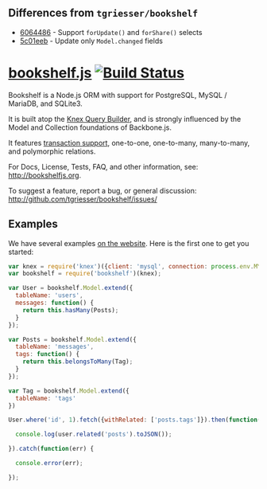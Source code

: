 ## Differences from `tgriesser/bookshelf`

* [6064486](commit/6064486) - Support `forUpdate()` and `forShare()` selects
* [5c01eeb](commit/5c01eeb) - Update only `Model.changed` fields


# [bookshelf.js](http://bookshelfjs.org) [![Build Status](https://travis-ci.org/tgriesser/bookshelf.png?branch=master)](https://travis-ci.org/tgriesser/bookshelf)

Bookshelf is a Node.js ORM with support for PostgreSQL, MySQL / MariaDB, and SQLite3.

It is built atop the <a href="http://knexjs.org">Knex Query Builder</a>,
and is strongly influenced by the Model and Collection foundations of Backbone.js.

It features [transaction support](http://bookshelfjs.org/#Bookshelf-transaction), one-to-one, one-to-many, many-to-many, and polymorphic relations.

For Docs, License, Tests, FAQ, and other information, see: http://bookshelfjs.org.

To suggest a feature, report a bug, or general discussion: http://github.com/tgriesser/bookshelf/issues/

## Examples

We have several examples [on the website](http://bookshelfjs.org). Here is the first one to get you started:

```js
var knex = require('knex')({client: 'mysql', connection: process.env.MYSQL_DATABASE_CONNECTION });
var bookshelf = require('bookshelf')(knex);

var User = bookshelf.Model.extend({
  tableName: 'users',
  messages: function() {
    return this.hasMany(Posts);
  }
});

var Posts = bookshelf.Model.extend({
  tableName: 'messages',
  tags: function() {
    return this.belongsToMany(Tag);
  }
});

var Tag = bookshelf.Model.extend({
  tableName: 'tags'
})

User.where('id', 1).fetch({withRelated: ['posts.tags']}).then(function(user) {

  console.log(user.related('posts').toJSON());

}).catch(function(err) {

  console.error(err);

});
```
